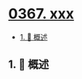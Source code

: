# [0367. xxx](https://github.com/Tdahuyou/TNotes.leetcode/tree/main/notes/0367.%20xxx)

<!-- region:toc -->

- [1. 📝 概述](#1--概述)

<!-- endregion:toc -->

## 1. 📝 概述
